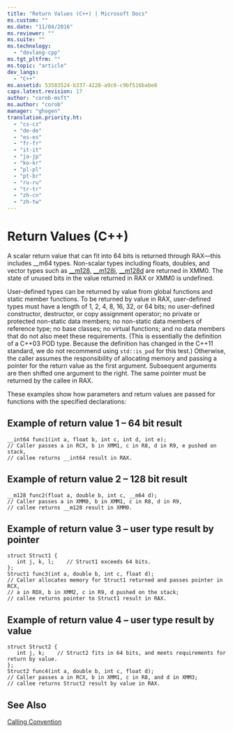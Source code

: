 ```yaml
---
title: "Return Values (C++) | Microsoft Docs"
ms.custom: ""
ms.date: "11/04/2016"
ms.reviewer: ""
ms.suite: ""
ms.technology: 
  - "devlang-cpp"
ms.tgt_pltfrm: ""
ms.topic: "article"
dev_langs: 
  - "C++"
ms.assetid: 53583524-b337-4228-a9c6-c9bf516babe8
caps.latest.revision: 17
author: "corob-msft"
ms.author: "corob"
manager: "ghogen"
translation.priority.ht: 
  - "cs-cz"
  - "de-de"
  - "es-es"
  - "fr-fr"
  - "it-it"
  - "ja-jp"
  - "ko-kr"
  - "pl-pl"
  - "pt-br"
  - "ru-ru"
  - "tr-tr"
  - "zh-cn"
  - "zh-tw"
---
```

# Return Values (C++)
A scalar return value that can fit into 64 bits is returned through RAX—this includes __m64 types. Non-scalar types including floats, doubles, and vector types such as [__m128](../cpp/m128.md), [__m128i](../cpp/m128i.md), [__m128d](../cpp/m128d.md) are returned in XMM0. The state of unused bits in the value returned in RAX or XMM0 is undefined.  
  
 User-defined types can be returned by value from global functions and static member functions. To be returned by value in RAX, user-defined types must have a length of 1, 2, 4, 8, 16, 32, or 64 bits; no user-defined constructor, destructor, or copy assignment operator; no private or protected non-static data members; no non-static data members of reference type; no base classes; no virtual functions; and no data members that do not also meet these requirements. (This is essentially the definition of a C++03 POD type. Because the definition has changed in the C++11 standard, we do not recommend using `std::is_pod` for this test.) Otherwise, the caller assumes the responsibility of allocating memory and passing a pointer for the return value as the first argument. Subsequent arguments are then shifted one argument to the right. The same pointer must be returned by the callee in RAX.  
  
 These examples show how parameters and return values are passed for functions with the specified declarations:  
  
## Example of return value 1 – 64 bit result  
  
```Output  
__int64 func1(int a, float b, int c, int d, int e);  
// Caller passes a in RCX, b in XMM1, c in R8, d in R9, e pushed on stack,  
// callee returns __int64 result in RAX.  
```  
  
## Example of return value 2 – 128 bit result  
  
```Output  
__m128 func2(float a, double b, int c, __m64 d);   
// Caller passes a in XMM0, b in XMM1, c in R8, d in R9,   
// callee returns __m128 result in XMM0.  
```  
  
## Example of return value 3 – user type result by pointer  
  
```Output  
struct Struct1 {  
   int j, k, l;    // Struct1 exceeds 64 bits.   
};  
Struct1 func3(int a, double b, int c, float d);   
// Caller allocates memory for Struct1 returned and passes pointer in RCX,   
// a in RDX, b in XMM2, c in R9, d pushed on the stack;   
// callee returns pointer to Struct1 result in RAX.  
```  
  
## Example of return value 4 – user type result by value  
  
```Output  
struct Struct2 {  
   int j, k;    // Struct2 fits in 64 bits, and meets requirements for return by value.  
};  
Struct2 func4(int a, double b, int c, float d);   
// Caller passes a in RCX, b in XMM1, c in R8, and d in XMM3;   
// callee returns Struct2 result by value in RAX.  
```  
  
## See Also  
 [Calling Convention](../build/calling-convention.md)